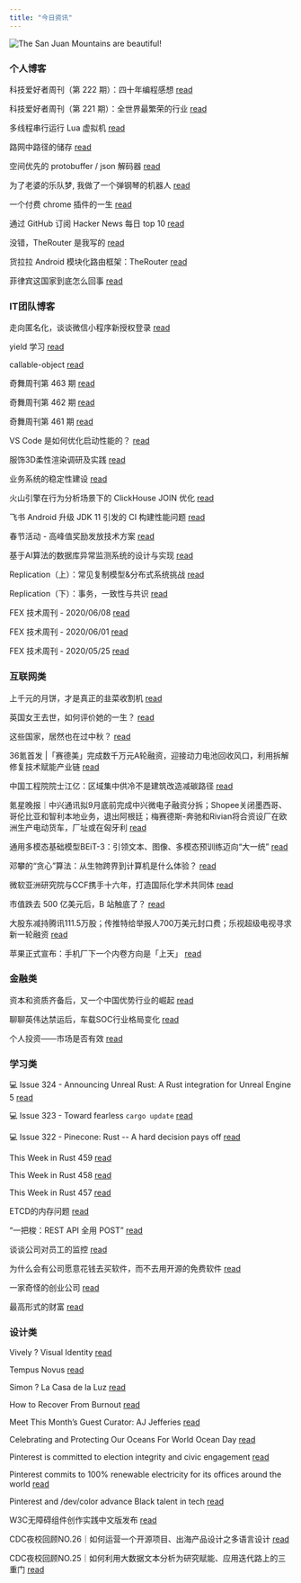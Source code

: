 ```yaml
---
title: "今日资讯"
---
```


![The San Juan Mountains are beautiful!](https://cn.bing.com/th?id=OHR.BHNMBelize_EN-US6404020386_UHD.jpg "San Juan Mountains")

### 个人博客

   科技爱好者周刊（第 222 期）：四十年编程感想 [read](http://www.ruanyifeng.com/blog/2022/09/weekly-issue-222.html)

   科技爱好者周刊（第 221 期）：全世界最繁荣的行业 [read](http://www.ruanyifeng.com/blog/2022/09/weekly-issue-221.html)

   多线程串行运行 Lua 虚拟机 [read](https://blog.codingnow.com/2022/09/multithread_lua_vm.html)

   路网中路径的储存 [read](https://blog.codingnow.com/2022/09/routemap.html)

   空间优先的 protobuffer / json 解码器 [read](https://blog.codingnow.com/2022/08/memory_compat_protobuffer_json_unmarshaling.html)

   为了老婆的乐队梦, 我做了一个弹钢琴的机器人 [read](https://blog.t9t.io/modsoul-2022-07-29/)

   一个付费 chrome 插件的一生 [read](https://blog.t9t.io/star-history-2021-01-21/)

   通过 GitHub 订阅 Hacker News 每日 top 10 [read](https://blog.t9t.io/headllines-2020-09-03/)

   没错，TheRouter 是我写的 [read](https://www.kymjs.com/code/2022/09/05/01)

   货拉拉 Android 模块化路由框架：TheRouter [read](https://www.kymjs.com/code/2022/09/04/01)

   菲律宾这国家到底怎么回事 [read](https://www.kymjs.com/history/2022/05/11/01)

### IT团队博客

   走向匿名化，谈谈微信小程序新授权登录 [read](http://www.alloyteam.com/2021/04/15431/)

   yield 学习 [read](http://www.alloyteam.com/2021/03/15427/)

   callable-object [read](http://www.alloyteam.com/2021/03/callable-object/)

   奇舞周刊第 463 期 [read](https://weekly.75.team/issue463.html)

   奇舞周刊第 462 期 [read](https://weekly.75.team/issue462.html)

   奇舞周刊第 461 期 [read](https://weekly.75.team/issue461.html)

   VS Code 是如何优化启动性能的？ [read](https://fed.taobao.org/blog/taofed/do71ct/wpsf10)

   服饰3D柔性渲染调研及实践 [read](https://fed.taobao.org/blog/taofed/do71ct/fufsgh)

   业务系统的稳定性建设 [read](https://fed.taobao.org/blog/taofed/do71ct/fc3cy0)

   火山引擎在行为分析场景下的 ClickHouse JOIN 优化 [read](https://blog.csdn.net/ByteDanceTech/article/details/126716600)

   飞书 Android 升级 JDK 11 引发的 CI 构建性能问题 [read](https://blog.csdn.net/ByteDanceTech/article/details/126672639)

   春节活动 - 高峰值奖励发放技术方案 [read](https://blog.csdn.net/ByteDanceTech/article/details/126615855)

   基于AI算法的数据库异常监测系统的设计与实现 [read](https://tech.meituan.com/2022/09/01/database-monitoring-based-on-ai.html)

   Replication（上）：常见复制模型&分布式系统挑战 [read](https://tech.meituan.com/2022/08/25/replication-in-meituan-01.html)

   Replication（下）：事务，一致性与共识 [read](https://tech.meituan.com/2022/08/25/replication-in-meituan-02.html)

   FEX 技术周刊 - 2020/06/08 [read](http://fex.baidu.com/blog/2020/06/fex-weekly-08//)

   FEX 技术周刊 - 2020/06/01 [read](http://fex.baidu.com/blog/2020/06/fex-weekly-01//)

   FEX 技术周刊 - 2020/05/25 [read](http://fex.baidu.com/blog/2020/05/fex-weekly-25//)

### 互联网类

   上千元的月饼，才是真正的韭菜收割机 [read](http://www.huxiu.com/article/657749.html?f=wangzhan)

   英国女王去世，如何评价她的一生？ [read](http://www.huxiu.com/article/657840.html?f=wangzhan)

   这些国家，居然也在过中秋？ [read](http://www.huxiu.com/article/657444.html?f=wangzhan)

   36氪首发 \|「赛德美」完成数千万元A轮融资，迎接动力电池回收风口，利用拆解修复技术赋能产业链 [read](https://36kr.com/p/1907843316172804)

   中国工程院院士江亿：区域集中供冷不是建筑改造减碳路径 [read](https://36kr.com/p/1907883102652420)

   氪星晚报｜中兴通讯拟9月底前完成中兴微电子融资分拆；Shopee关闭墨西哥、哥伦比亚和智利本地业务，退出阿根廷；梅赛德斯-奔驰和Rivian将合资设厂在欧洲生产电动货车，厂址或在匈牙利 [read](https://36kr.com/p/1907833013143300)

   通用多模态基础模型BEiT-3：引领文本、图像、多模态预训练迈向“大一统” [read](https://www.msra.cn/zh-cn/news/features/beit-3)

   邓攀的“贪心”算法：从生物跨界到计算机是什么体验？ [read](https://www.msra.cn/zh-cn/news/features/ada-workshop-pan-deng)

   微软亚洲研究院与CCF携手十六年，打造国际化学术共同体 [read](https://www.msra.cn/zh-cn/news/features/msra-ccf)

   市值跌去 500 亿美元后，B 站触底了？ [read](http://www.geekpark.net/news/308143)

   大股东减持腾讯111.5万股；传推特给举报人700万美元封口费；乐视超级电视寻求新一轮融资 [read](http://www.geekpark.net/news/308060)

   苹果正式宣布：手机厂下一个内卷方向是「上天」 [read](http://www.geekpark.net/news/308020)

### 金融类

   资本和资质齐备后，又一个中国优势行业的崛起 [read](http://xueqiu.com/9070764642/230430381)

   聊聊英伟达禁运后，车载SOC行业格局变化 [read](http://xueqiu.com/4437116803/230400145)

   个人投资——市场是否有效 [read](http://xueqiu.com/3334715016/230417139)

### 学习类

   💻 Issue 324 - Announcing Unreal Rust: A Rust integration for Unreal Engine 5 [read](https://rust.libhunt.com/newsletter/324)

   💻 Issue 323 - Toward fearless `cargo update` [read](https://rust.libhunt.com/newsletter/323)

   💻 Issue 322 - Pinecone: Rust -- A hard decision pays off [read](https://rust.libhunt.com/newsletter/322)

   This Week in Rust 459 [read](https://this-week-in-rust.org/blog/2022/09/07/this-week-in-rust-459/)

   This Week in Rust 458 [read](https://this-week-in-rust.org/blog/2022/08/31/this-week-in-rust-458/)

   This Week in Rust 457 [read](https://this-week-in-rust.org/blog/2022/08/24/this-week-in-rust-457/)

   ETCD的内存问题 [read](https://coolshell.cn/articles/22242.html)

   “一把梭：REST API 全用 POST” [read](https://coolshell.cn/articles/22173.html)

   谈谈公司对员工的监控 [read](https://coolshell.cn/articles/22157.html)

   为什么会有公司愿意花钱去买软件，而不去用开源的免费软件 [read](https://wanqu.co/p/7581?s=rss)

   一家奇怪的创业公司 [read](https://wanqu.co/p/7580?s=rss)

   最高形式的财富 [read](https://wanqu.co/p/7579?s=rss)

### 设计类

   Vively ? Visual Identity [read](https://www.behance.net/gallery/152196181/Vively-Visual-Identity)

   Tempus Novus [read](https://www.behance.net/gallery/151269117/Tempus-Novus)

   Simon ? La Casa de la Luz [read](https://www.behance.net/gallery/152215465/Simon-La-Casa-de-la-Luz)

   How to Recover From Burnout [read](https://medium.com/behance-blog/how-to-recover-from-burnout-d9d783a09c68?source=rss-f5272b7f3182------2)

   Meet This Month’s Guest Curator: AJ Jefferies [read](https://medium.com/behance-blog/meet-this-months-guest-curator-aj-jeffries-df95220b780f?source=rss-f5272b7f3182------2)

   Celebrating and Protecting Our Oceans For World Ocean Day [read](https://medium.com/behance-blog/celebrating-and-protecting-our-oceans-for-world-ocean-day-2c24a64c913e?source=rss-f5272b7f3182------2)

   Pinterest is committed to election integrity and civic engagement [read](https://newsroom.pinterest.com/en/post/pinterest-is-committed-to-election-integrity-and-civic-engagement)

   Pinterest commits to 100% renewable electricity for its offices around the world [read](https://newsroom.pinterest.com/en/post/pinterest-commits-to-100-renewable-electricity-for-its-offices-around-the-world)

   Pinterest and /dev/color advance Black talent in tech [read](https://newsroom.pinterest.com/en/post/pinterest-and-devcolor-advance-black-talent-in-tech)

   W3C无障碍组件创作实践中文版发布 [read](https://cdc.tencent.com/2022/08/12/w3c%e6%97%a0%e9%9a%9c%e7%a2%8d%e7%bb%84%e4%bb%b6%e5%88%9b%e4%bd%9c%e5%ae%9e%e8%b7%b5%e4%b8%ad%e6%96%87%e7%89%88%e5%8f%91%e5%b8%83/)

   CDC夜校回顾NO.26｜如何运营一个开源项目、出海产品设计之多语言设计 [read](https://cdc.tencent.com/2022/07/19/cdc%e5%a4%9c%e6%a0%a1%e5%9b%9e%e9%a1%beno-26%ef%bd%9c%e5%a6%82%e4%bd%95%e8%bf%90%e8%90%a5%e4%b8%80%e4%b8%aa%e5%bc%80%e6%ba%90%e9%a1%b9%e7%9b%ae%e3%80%81%e5%87%ba%e6%b5%b7%e4%ba%a7%e5%93%81%e8%ae%be/)

   CDC夜校回顾NO.25｜如何利用大数据文本分析为研究赋能、应用迭代路上的三重门 [read](https://cdc.tencent.com/2022/06/08/cdc%e5%a4%9c%e6%a0%a1%e5%9b%9e%e9%a1%beno-25%ef%bd%9c%e5%a6%82%e4%bd%95%e5%88%a9%e7%94%a8%e5%a4%a7%e6%95%b0%e6%8d%ae%e6%96%87%e6%9c%ac%e5%88%86%e6%9e%90%e4%b8%ba%e7%a0%94%e7%a9%b6%e8%b5%8b%e8%83%bd-2/)

